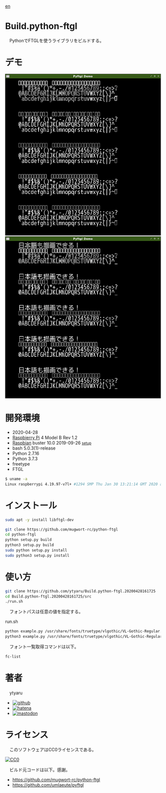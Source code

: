 [en](./README.md)

# Build.python-ftgl

　PythonでFTGLを使うライブラリをビルドする。

# デモ

![demo](doc/demo.png)
![demo2](doc/demo2.png)

# 開発環境

* <time datetime="2020-04-28T16:14:52+0900">2020-04-28</time>
* [Raspbierry Pi](https://ja.wikipedia.org/wiki/Raspberry_Pi) 4 Model B Rev 1.2
* [Raspbian](https://ja.wikipedia.org/wiki/Raspbian) buster 10.0 2019-09-26 <small>[setup](http://ytyaru.hatenablog.com/entry/2019/12/25/222222)</small>
* bash 5.0.3(1)-release
* Python 2.7.16
* Python 3.7.3
* freetype
* FTGL

```sh
$ uname -a
Linux raspberrypi 4.19.97-v7l+ #1294 SMP Thu Jan 30 13:21:14 GMT 2020 armv7l GNU/Linux
```

# インストール

```sh
sudo apt -y install libftgl-dev
```
```sh
git clone https://github.com/mugwort-rc/python-ftgl
cd python-ftgl
python setup.py build
python3 setup.py build
sudo python setup.py install
sudo python3 setup.py install
```

# 使い方

```sh
git clone https://github.com/ytyaru/Build.python-ftgl.20200428161725
cd Build.python-ftgl.20200428161725/src
./run.sh
```

　フォントパスは任意の値を指定する。

run.sh
```sh
python example.py /usr/share/fonts/truetype/vlgothic/VL-Gothic-Regular.ttf
python3 example.py /usr/share/fonts/truetype/vlgothic/VL-Gothic-Regular.ttf
```

　フォント一覧取得コマンドは以下。

```sh
fc-list
```

# 著者

　ytyaru

* [![github](http://www.google.com/s2/favicons?domain=github.com)](https://github.com/ytyaru "github")
* [![hatena](http://www.google.com/s2/favicons?domain=www.hatena.ne.jp)](http://ytyaru.hatenablog.com/ytyaru "hatena")
* [![mastodon](http://www.google.com/s2/favicons?domain=mstdn.jp)](https://mstdn.jp/web/accounts/233143 "mastdon")

# ライセンス

　このソフトウェアはCC0ライセンスである。

[![CC0](http://i.creativecommons.org/p/zero/1.0/88x31.png "CC0")](http://creativecommons.org/publicdomain/zero/1.0/deed.ja)

　ビルド元コードは以下。感謝。

* https://github.com/mugwort-rc/python-ftgl
* https://github.com/umlaeute/pyftgl


